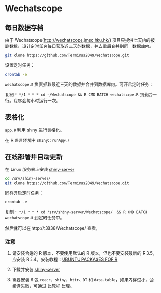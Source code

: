 # Wechatscope

## 每日数据存档

由于 Wechatscope(<http://wechatscope.jmsc.hku.hk/>) 项目只提供七天内的被删数据，设计定时任务每日获取近三天的数据，并去重后合并到同一数据库内。

```bash
git clone https://github.com/Terminus2049/Wechatscope.git
```

设置定时任务：

```bash
crontab -e
```

`wechatscope.R` 负责抓取最近三天的数据并合并到数据库内。可开启定时任务：

复制 `* */1 * * * cd ~/Wechatscope && R CMD BATCH wechatscope.R` 到最后一行。程序会每小时运行一次。

## 表格化

`app.R` 利用 shiny 进行表格化。

在 R 语言环境中 `shiny::runApp()`

## 在线部署并自动更新

在 Linux 服务器上安装 [shiny-server](https://github.com/rstudio/shiny-server)

```bash
cd /srv/shiny-server/
git clone https://github.com/Terminus2049/Wechatscope.git
```

同样开启定时任务：

```crontab -e```

复制 `* */1 * * * cd /srv/shiny-server/Wechatscope/  && R CMD BATCH wechatscope.R` 到定时任务中。

然后就可以在 http://<ip>:3838/Wechatscope/ 查看。

### 注意

1. 请安装合适的 R 版本，不要使用默认的 R 版本，但也不要安装最新的 R 3.5，应安装 R 3.4。安装教程：[UBUNTU PACKAGES FOR R](https://cran.rstudio.com/bin/linux/ubuntu/README.html)

2. 下载并安装 [shiny-server](https://www.rstudio.com/products/shiny/download-server/)

3. 需要安装 R 包 `readr`、`shiny`、`httr`、`DT` 和 `data.table`，如果内存过小，会编译失败，可通过 [此教程](https://github.com/tidyverse/readr/issues/544#issuecomment-264647581) 处理。
